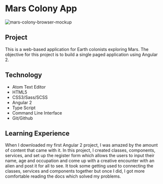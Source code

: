 Mars Colony App
======
![mars-colony-browser-mockup](https://cloud.githubusercontent.com/assets/20465505/20636026/9985d762-b31a-11e6-8a3a-d3b66a6e7643.jpg)

## Project
This is a web-based application for Earth colonists exploring Mars. The objective for this project is to build a single paged application using Angular 2.

## Technology
* Atom Text Editor
* HTML5
* CSS3/Sass/SCSS
* Angular 2
* Type Script
* Command Line Interface
* Git/Github

## Learning Experience
When I downloaded my first Angular 2 project, I was amazed by the amount of content that came with it. In this project, I created classes, components, services, and set up the register form which allows the users to input their name, age and occupation and come up with a creative encounter with an alien and post it for all to see. It took some getting used to connecting the classes, services and components together but once I did, I got more comfortable reading the docs which solved my problems.
